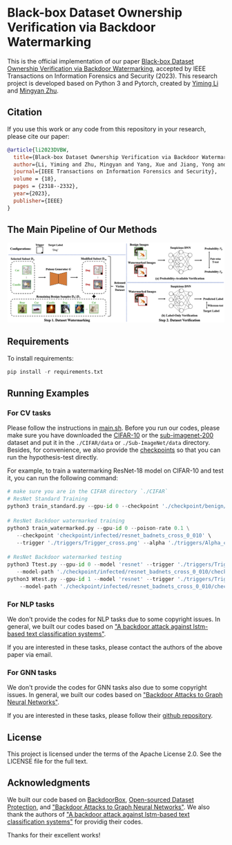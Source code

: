 # Black-box Dataset Ownership Verification via Backdoor Watermarking

This is the official implementation of our paper [Black-box Dataset Ownership Verification via Backdoor Watermarking](https://doi.org/10.1109/TIFS.2023.3265535), accepted by IEEE Transactions on Information Forensics and Security (2023). This research project is developed based on Python 3 and Pytorch, created by [Yiming Li](http://liyiming.tech/) and [Mingyan Zhu](https://github.com/MingyanZHU).

## Citation

If you use this work or any code from this repository in your research, please cite our paper:

```bibtex
@article{li2023DVBW,
  title={Black-box Dataset Ownership Verification via Backdoor Watermarking},
  author={Li, Yiming and Zhu, Mingyan and Yang, Xue and Jiang, Yong and Wei, Tao and Xia, Shu-Tao},
  journal={IEEE Transactions on Information Forensics and Security},
  volume = {18},
  pages = {2318--2332},
  year={2023},
  publisher={IEEE}
}
```

## The Main Pipeline of Our Methods

![pipeline](./pipeline.png)


## Requirements

To install requirements:

```python
pip install -r requirements.txt
```

## Running Examples

### For CV tasks

Please follow the instructions in [main.sh](CIFAR/main.sh). Before you run our codes, please make sure you have downloaded the [CIFAR-10](https://www.cs.toronto.edu/~kriz/cifar.html) or the [sub-imagenet-200](https://drive.google.com/drive/folders/1EB50v3vc4F48pgXOIkt_DymvSXwJU-Md) dataset and put it in the `./CIFAR/data` or `./Sub-ImageNet/data` directory. Besides, for convenience, we also provide the [checkpoints](https://drive.google.com/drive/folders/10euQffEjbXJVePJ0sK3ExOW1iuTbeZIo?usp=sharing) so that you can run the hypothesis-test directly.

For example, to train a watermarking ResNet-18 model on CIFAR-10 and test it, you can run the following command:

```python
# make sure you are in the CIFAR directory `./CIFAR`
# ResNet Standard Training
python3 train_standard.py --gpu-id 0 --checkpoint './checkpoint/benign/resnet'

# ResNet Backdoor watermarked training
python3 train_watermarked.py --gpu-id 0 --poison-rate 0.1 \
   --checkpoint 'checkpoint/infected/resnet_badnets_cross_0_010' \
   --trigger './triggers/Trigger_cross.png' --alpha './triggers/Alpha_cross.png' --y-target 0

# ResNet Backdoor watermarked testing
python3 Ttest.py --gpu-id 0 --model 'resnet' --trigger './triggers/Trigger_cross.png' --alpha './triggers/Alpha_cross.png' \
   --model-path './checkpoint/infected/resnet_badnets_cross_0_010/checkpoint.pth.tar' --target-label 0 --num-img 100
python3 Wtest.py --gpu-id 1 --model 'resnet' --trigger './triggers/Trigger_cross.png' --alpha './triggers/Alpha_cross.png' \
    --model-path './checkpoint/infected/resnet_badnets_cross_0_010/checkpoint.pth.tar' --target-label 0 --num-img 100

```

### For NLP tasks

We don't provide the codes for NLP tasks due to some copyright issues. In general, we built our codes based on ["A backdoor attack against lstm-based text classification systems"](https://arxiv.org/abs/1905.12457). 

If you are interested in these tasks, please contact the authors of the above paper via email.

### For GNN tasks

We don't provide the codes for GNN tasks also due to some copyright issues. In general, we built our codes based on ["Backdoor Attacks to Graph Neural Networks"](https://doi.org/10.1145/3450569.3463560). 

If you are interested in these tasks, please follow their [github repository](https://github.com/zaixizhang/graphbackdoor).

## License 

This project is licensed under the terms of the Apache License 2.0. See the LICENSE file for the full text.

## Acknowledgments
We built our code based on [BackdoorBox](https://github.com/THUYimingLi/BackdoorBox), [Open-sourced Dataset Protection](https://github.com/THUYimingLi/Open-sourced_Dataset_Protection), and ["Backdoor Attacks to Graph Neural Networks"](https://github.com/zaixizhang/graphbackdoor). We also thank the authors of ["A backdoor attack against lstm-based text classification systems"](https://arxiv.org/abs/1905.12457) for providig their codes. 

Thanks for their excellent works!

